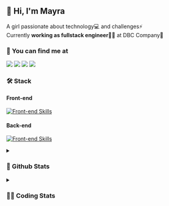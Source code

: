 ## 👋 Hi, I'm Mayra

A girl passionate about technology💻 and challenges⚡  
Currently **working as fullstack engineer**👩‍💻 at DBC Company🚀   

### 💬 You can find me at

<a href="https://mayra.dev" target="_blank" rel="noopener"><img src="https://img.shields.io/badge/-mayra.dev-005FED?style=flat&logo=Google-chrome&logoColor=white"/></a>
<a href="https://linkedin.com/in/mayraamaral" target="_blank" rel="noopener"><img src="https://img.shields.io/badge/-/mayraamaral-0077B5?style=flat&logo=Linkedin&logoColor=white"/></a>
<a href="mailto:mayra@mayra.dev" target="_blank" rel="noopener"><img src="https://img.shields.io/badge/-mayra@mayra.dev-D14836?style=flat&logo=Gmail&logoColor=white"/></a>
<a href="" target="_blank" rel="noopener"><img src="https://img.shields.io/badge/-mayraamaral-7289DA?style=flat&logo=Discord&logoColor=white"/></a>

### 🛠️ Stack
#### Front-end

[![Front-end Skills](https://skillicons.dev/icons?i=react,next,redux,styledcomponents,html,css,sass,js,ts,figma)](https://skillicons.dev)
#### Back-end

[![Front-end Skills](https://skillicons.dev/icons?i=java,spring,postgres,git,linux,bash,nodejs,docker,jenkins)](https://skillicons.dev)


<details>
    <summary><h3>📌 Github Stats</h3></summary>
    <div align="center">
        <table>
      <td><img height="160em" src="https://github-readme-stats.vercel.app/api?username=mayraamaral&show_icons=true&theme=algolia&hide_border=true&hide=stars&count_private=true" alt="Readme stats"></td>
      <td><img height="160em" src="https://github-readme-stats.vercel.app/api/top-langs/?username=mayraamaral&&layout=compact&&theme=algolia&hide_border=true&langs_count=6" alt="Language stats"></td>
       </table>
  </div> 
    

  <p align="center">
    <img src="https://github-readme-streak-stats.herokuapp.com?user=mayraamaral&theme=dark&hide_border=true&date_format=j%20M%5B%20Y%5D&locale=pt-br&background=050F2C&ring=0195DD&fire=23AA7D&currStreakLabel=23AA7D" alt="Streak stats">
  </p> 
</details>

<details>
  <summary><h3>👩‍💻 Coding Stats</h3></summary>
  
  <!--START_SECTION:waka-->
![Code Time](http://img.shields.io/badge/Code%20Time-142%20hrs%2048%20mins-blue)

**🐱 My GitHub Data** 

> 📦 578.3 kB Used in GitHub's Storage 
 > 
> 🏆 279 Contributions in the Year 2023
 > 
> 🚫 Not Opted to Hire
 > 
> 📜 49 Public Repositories 
 > 
> 🔑 24 Private Repositories 
 > 
**I'm an Early 🐤** 

```text
🌞 Morning                298 commits         ███░░░░░░░░░░░░░░░░░░░░░░   13.71 % 
🌆 Daytime                1039 commits        ████████████░░░░░░░░░░░░░   47.79 % 
🌃 Evening                736 commits         ████████░░░░░░░░░░░░░░░░░   33.85 % 
🌙 Night                  101 commits         █░░░░░░░░░░░░░░░░░░░░░░░░   04.65 % 
```
📅 **I'm Most Productive on Monday** 

```text
Monday                   457 commits         █████░░░░░░░░░░░░░░░░░░░░   21.02 % 
Tuesday                  338 commits         ████░░░░░░░░░░░░░░░░░░░░░   15.55 % 
Wednesday                288 commits         ███░░░░░░░░░░░░░░░░░░░░░░   13.25 % 
Thursday                 394 commits         █████░░░░░░░░░░░░░░░░░░░░   18.12 % 
Friday                   344 commits         ████░░░░░░░░░░░░░░░░░░░░░   15.82 % 
Saturday                 130 commits         █░░░░░░░░░░░░░░░░░░░░░░░░   05.98 % 
Sunday                   223 commits         ███░░░░░░░░░░░░░░░░░░░░░░   10.26 % 
```


📊 **This Week I Spent My Time On** 

```text
🕑︎ Time Zone: America/Sao_Paulo

💬 Programming Languages: 
Java                     11 mins             █████████████████░░░░░░░░   66.96 % 
Other                    5 mins              ████████░░░░░░░░░░░░░░░░░   33.04 % 

🔥 Editors: 
IntelliJ                 13 mins             ████████████████████░░░░░   80.57 % 
VS Code                  3 mins              █████░░░░░░░░░░░░░░░░░░░░   19.43 % 

💻 Operating System: 
Linux                    16 mins             █████████████████████████   100.00 % 
```

**I Mostly Code in JavaScript** 

```text
JavaScript               99 repos            ███████░░░░░░░░░░░░░░░░░░   27.50 % 
TypeScript               94 repos            ███████░░░░░░░░░░░░░░░░░░   26.11 % 
HTML                     89 repos            ██████░░░░░░░░░░░░░░░░░░░   24.72 % 
Java                     58 repos            ████░░░░░░░░░░░░░░░░░░░░░   16.11 % 
CSS                      17 repos            █░░░░░░░░░░░░░░░░░░░░░░░░   04.72 % 
```




 Last Updated on 05/09/2023 18:44:49 UTC
<!--END_SECTION:waka-->

</details>
